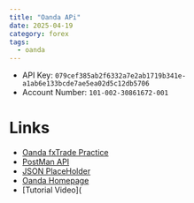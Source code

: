 ```yaml
---
title: "Oanda APi"
date: 2025-04-19
category: forex
tags: 
  - oanda
---
```


* API Key: `079cef385ab2f6332a7e2ab1719b341e-a1ab6e133bcde7ae5ea02d5c12db5706`
* Account Number: `101-002-30861672-001`


# Links

* [Oanda fxTrade Practice](https://api-fxpractice.oanda.com)
* [PostMan API](https://postman.com)
* [JSON PlaceHolder](https://jsonplaceholder.typicode.com)
* [Oanda Homepage](https://www.oanda.com)
* [Tutorial Video](

